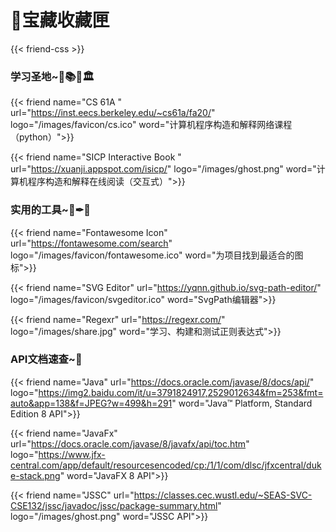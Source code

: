 # 🧰宝藏收藏匣

{{< friend-css >}}

### 学习圣地~📝📚📖🏛
{{< friend
name="CS 61A "
url="https://inst.eecs.berkeley.edu/~cs61a/fa20/"
logo="/images/favicon/cs.ico"
word="计算机程序构造和解释网络课程（python）">}}

{{< friend
name="SICP Interactive Book "
url="https://xuanji.appspot.com/isicp/"
logo="/images/ghost.png"
word="计算机程序构造和解释在线阅读（交互式）">}}

### 实用的工具~🔨✒📐

{{< friend
name="Fontawesome Icon"
url="https://fontawesome.com/search"
logo="/images/favicon/fontawesome.ico"
word="为项目找到最适合的图标">}}

{{< friend
name="SVG Editor"
url="https://yqnn.github.io/svg-path-editor/"
logo="/images/favicon/svgeditor.ico"
word="SvgPath编辑器">}}

{{< friend
name="Regexr"
url="https://regexr.com/"
logo="/images/share.jpg"
word="学习、构建和测试正则表达式">}}


### API文档速查~🔎
{{< friend
name="Java"
url="https://docs.oracle.com/javase/8/docs/api/"
logo="https://img2.baidu.com/it/u=3791824917,2529012634&fm=253&fmt=auto&app=138&f=JPEG?w=499&h=291"
word="Java™ Platform, Standard Edition 8 API">}}

{{< friend
name="JavaFx"
url="https://docs.oracle.com/javase/8/javafx/api/toc.htm"
logo="https://www.jfx-central.com/app/default/resourcesencoded/cp:/1/1/com/dlsc/jfxcentral/duke-stack.png"
word="JavaFX 8 API">}}

{{< friend
name="JSSC"
url="https://classes.cec.wustl.edu/~SEAS-SVC-CSE132/jssc/javadoc/jssc/package-summary.html"
logo="/images/ghost.png"
word="JSSC API">}}


